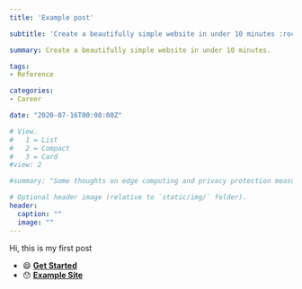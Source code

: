 ```yaml
---
title: 'Example post'

subtitle: 'Create a beautifully simple website in under 10 minutes :rocket:'

summary: Create a beautifully simple website in under 10 minutes.

tags:
- Reference

categories:
- Career

date: "2020-07-16T00:00:00Z"

# View.
#   1 = List
#   2 = Compact
#   3 = Card
#view: 2

#summary: "Some thoughts on edge computing and privacy protection measures, artificial intelligence and data science as a project. "

# Optional header image (relative to `static/img/` folder).
header:
  caption: ""
  image: ""
---
```


Hi, this is my first post

- :smile: [**Get Started**](https://sourcethemes.com/academic/docs/)
- :hushed: [**Example Site**](https://github.com/gcushen/hugo-academic/tree/master/exampleSite)

